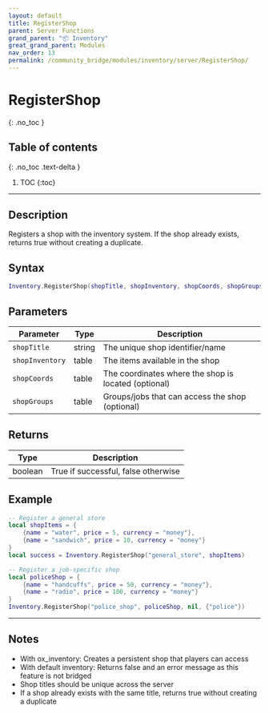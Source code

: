 ```yaml
---
layout: default
title: RegisterShop
parent: Server Functions
grand_parent: "📦 Inventory"
great_grand_parent: Modules
nav_order: 13
permalink: /community_bridge/modules/inventory/server/RegisterShop/
---
```


# RegisterShop
{: .no_toc }

## Table of contents
{: .no_toc .text-delta }

1. TOC
{:toc}

---

## Description

Registers a shop with the inventory system. If the shop already exists, returns true without creating a duplicate.

## Syntax

```lua
Inventory.RegisterShop(shopTitle, shopInventory, shopCoords, shopGroups)
```

## Parameters

| Parameter | Type | Description |
|-----------|------|-------------|
| `shopTitle` | string | The unique shop identifier/name |
| `shopInventory` | table | The items available in the shop |
| `shopCoords` | table | The coordinates where the shop is located (optional) |
| `shopGroups` | table | Groups/jobs that can access the shop (optional) |

## Returns

| Type | Description |
|------|-------------|
| boolean | True if successful, false otherwise |

## Example

```lua
-- Register a general store
local shopItems = {
    {name = "water", price = 5, currency = "money"},
    {name = "sandwich", price = 10, currency = "money"}
}
local success = Inventory.RegisterShop("general_store", shopItems)

-- Register a job-specific shop
local policeShop = {
    {name = "handcuffs", price = 50, currency = "money"},
    {name = "radio", price = 100, currency = "money"}
}
Inventory.RegisterShop("police_shop", policeShop, nil, {"police"})
```

---

## Notes

- With ox_inventory: Creates a persistent shop that players can access
- With default inventory: Returns false and an error message as this feature is not bridged
- Shop titles should be unique across the server
- If a shop already exists with the same title, returns true without creating a duplicate
